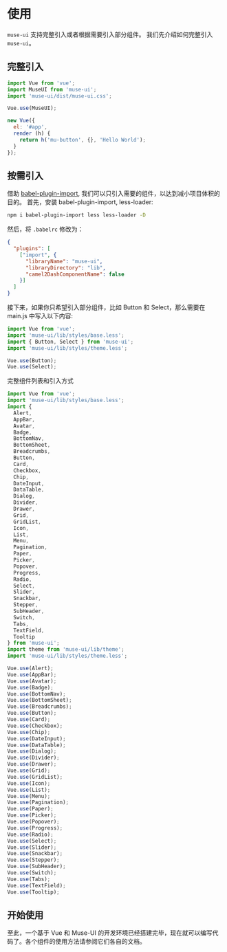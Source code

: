 # 使用

`muse-ui` 支持完整引入或者根据需要引入部分组件。 我们先介绍如何完整引入 `muse-ui`。

## 完整引入

```javascript
import Vue from 'vue';
import MuseUI from 'muse-ui';
import 'muse-ui/dist/muse-ui.css';

Vue.use(MuseUI);

new Vue({
  el: '#app',
  render (h) {
    return h('mu-button', {}, 'Hello World');
  }
});
```

## 按需引入

借助 [babel-plugin-import](https://www.npmjs.com/package/babel-plugin-import), 我们可以只引入需要的组件，以达到减小项目体积的目的。
首先，安装 babel-plugin-import, less-loader:

```bash
npm i babel-plugin-import less less-loader -D
```

然后，将 `.babelrc` 修改为：

```json
{
  "plugins": [
    ["import", {
      "libraryName": "muse-ui",
      "libraryDirectory": "lib",
      "camel2DashComponentName": false
    }]
  ]
}
```

接下来，如果你只希望引入部分组件，比如 Button 和 Select，那么需要在 main.js 中写入以下内容:

```javascript
import Vue from 'vue';
import 'muse-ui/lib/styles/base.less';
import { Button, Select } from 'muse-ui';
import 'muse-ui/lib/styles/theme.less';

Vue.use(Button);
Vue.use(Select);
```

完整组件列表和引入方式

```javascript
import Vue from 'vue';
import 'muse-ui/lib/styles/base.less';
import {
  Alert,
  AppBar,
  Avatar,
  Badge,
  BottomNav,
  BottomSheet,
  Breadcrumbs,
  Button,
  Card,
  Checkbox,
  Chip,
  DateInput,
  DataTable,
  Dialog,
  Divider,
  Drawer,
  Grid,
  GridList,
  Icon,
  List,
  Menu,
  Pagination,
  Paper,
  Picker,
  Popover,
  Progress,
  Radio,
  Select,
  Slider,
  Snackbar,
  Stepper,
  SubHeader,
  Switch,
  Tabs,
  TextField,
  Tooltip
} from 'muse-ui';
import theme from 'muse-ui/lib/theme';
import 'muse-ui/lib/styles/theme.less';

Vue.use(Alert);
Vue.use(AppBar);
Vue.use(Avatar);
Vue.use(Badge);
Vue.use(BottomNav);
Vue.use(BottomSheet);
Vue.use(Breadcrumbs);
Vue.use(Button);
Vue.use(Card);
Vue.use(Checkbox);
Vue.use(Chip);
Vue.use(DateInput);
Vue.use(DataTable);
Vue.use(Dialog);
Vue.use(Divider);
Vue.use(Drawer);
Vue.use(Grid);
Vue.use(GridList);
Vue.use(Icon);
Vue.use(List);
Vue.use(Menu);
Vue.use(Pagination);
Vue.use(Paper);
Vue.use(Picker);
Vue.use(Popover);
Vue.use(Progress);
Vue.use(Radio);
Vue.use(Select);
Vue.use(Slider);
Vue.use(Snackbar);
Vue.use(Stepper);
Vue.use(SubHeader);
Vue.use(Switch);
Vue.use(Tabs);
Vue.use(TextField);
Vue.use(Tooltip);
```

## 开始使用

至此，一个基于 Vue 和 Muse-UI 的开发环境已经搭建完毕，现在就可以编写代码了。各个组件的使用方法请参阅它们各自的文档。

